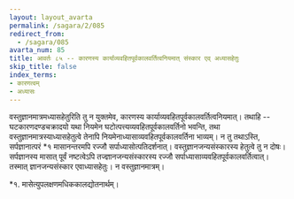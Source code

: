 ```yaml
---
layout: layout_avarta
permalink: /sagara/2/085
redirect_from:
  - /sagara/085
avarta_num: 85
title: आवर्तः ८५ -- कारणस्य कार्याव्यवहितपूर्वकालवर्तित्वनियमात् संस्कार एव् अध्यासहेतुः
skip_title: false
index_terms:
- कारणत्वम्
- अध्यासः
---
```


वस्तुज्ञानमात्रमध्यासहेतुरिति तु न युक्तमेव, कारणस्य कार्याव्यवहितपूर्वकालवर्तित्वनियमात्।
तथाहि -- घटकारणदण्डचक्रादयो यथा नियमेन
घटोत्पत्त्यव्यवहितपूर्वकालवर्तिनो भवन्ति, तथा वस्तुज्ञानमात्रस्याध्यासहेतुत्वे तेनापि
नियमेनाध्यासाव्यवहितपूर्वकालवर्तिना भाव्यम्।
न तु तथाऽस्ति, सर्पज्ञानात्परं
*१ मासानन्तरमपि रज्जौ सर्पाध्यासोत्पतिदर्शनात्।
वस्तुज्ञानजन्यसंस्कारस्य हेतुत्वे तु
न दोषः।
सर्पज्ञानस्य मासात् पूर्वं नष्टत्वेऽपि तज्ज्ञानजन्यसंस्कारस्य रज्जौ सर्पाध्यासाव्यवहितपूर्वकालवर्तित्वात्।
तस्मात् ज्ञानजन्यसंस्कार एवाध्यासहेतुः।
न वस्तुज्ञानमात्रम्।

<div class="footnote" markdown="1">
*१. मासेत्युपलक्षणमधिककालद्योतनार्थम्।
</div>
